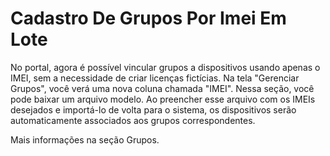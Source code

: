 # Cadastro De Grupos Por Imei Em Lote

No portal, agora é possível vincular grupos a dispositivos usando apenas o IMEI, sem a necessidade de criar licenças fictícias. Na tela "Gerenciar Grupos", você verá uma nova coluna chamada "IMEI". Nessa seção, você pode baixar um arquivo modelo. Ao preencher esse arquivo com os IMEIs desejados e importá-lo de volta para o sistema, os dispositivos serão automaticamente associados aos grupos correspondentes.&#x20;

Mais informações na seção Grupos.
